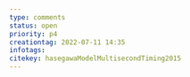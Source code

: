 ```yaml
---
type: comments
status: open
priority: p4
creationtag: 2022-07-11 14:35
infotags:
citekey: hasegawaModelMultisecondTiming2015
---
```

